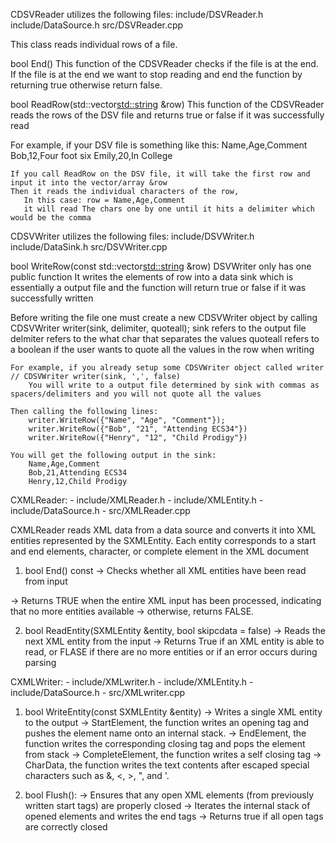 CDSVReader utilizes the following files:
    include/DSVReader.h    include/DataSource.h
    src/DSVReader.cpp

This class reads individual rows of a file.

bool End()
   This function of the CDSVReader checks if the file is at the end.
   If the file is at the end we want to stop reading and end the function by returning true otherwise return false.

bool ReadRow(std::vector<std::string> &row)
   This function of the CDSVReader reads the rows of the DSV file and returns true or false if it was successfully read

   For example, if your DSV file is something like this:
        Name,Age,Comment
        Bob,12,Four foot six
        Emily,20,In College

    If you call ReadRow on the DSV file, it will take the first row and input it into the vector/array &row
    Then it reads the individual characters of the row,
       In this case: row = Name,Age,Comment
       it will read The chars one by one until it hits a delimiter which would be the comma


CDSVWriter utilizes the following files:
    include/DSVWriter.h    include/DataSink.h
    src/DSVWriter.cpp

bool WriteRow(const std::vector<std::string> &row)
   DSVWriter only has one public function
   It writes the elements of row into a data sink which is essentially a output file and the function will return true or false if it was successfully written
   
   Before writing the file one must create a new CDSVWriter object by calling CDSVWriter writer(sink, delimiter, quoteall);
    sink refers to the output file
    delmiter refers to the what char that separates the values
    quoteall refers to a boolean if the user wants to quote all the values in the row when writing
    
    For example, if you already setup some CDSVWriter object called writer // CDSVWriter writer(sink, ',', false)
        You will write to a output file determined by sink with commas as spacers/delimiters and you will not quote all the values
    
    Then calling the following lines:
        writer.WriteRow({"Name", "Age", "Comment"});
        writer.WriteRow({"Bob", "21", "Attending ECS34"})
        writer.WriteRow({"Henry", "12", "Child Prodigy"})

    You will get the following output in the sink:
        Name,Age,Comment
        Bob,21,Attending ECS34
        Henry,12,Child Prodigy


CXMLReader:
    - include/XMLReader.h
    - include/XMLEntity.h
    - include/DataSource.h
    - src/XMLReader.cpp

CXMLReader reads XML data from a data source and converts it into XML entities represented by the SXMLEntity. Each entity corresponds to a start and end elements, character, or complete element in the XML document

1. bool End() const
-> Checks whether all XML entities have been read from input

-> Returns TRUE when the entire XML input has been processed, indicating that no more entities available 
-> otherwise, returns FALSE.

2. bool ReadEntity(SXMLEntity &entity, bool skipcdata = false)
-> Reads the next XML entity from the input
-> Returns True if an XML entity is able to read, or FLASE if there are no more entities or if an error occurs during parsing

CXMLWriter: 
    - include/XMLwriter.h
    - include/XMLEntity.h
    - include/DataSource.h
    - src/XMLwriter.cpp

1. bool WriteEntity(const SXMLEntity &entity)
-> Writes a single XML entity to the output
-> StartElement, the function writes an opening tag and pushes the element name onto an internal stack.
-> EndElement, the function writes the corresponding closing tag and pops the element from stack
-> CompleteElement, the function writes a self closing tag
-> CharData, the function writes the text contents after escaped special characters such as &, <, >, ", and '.

2. bool Flush():
-> Ensures that any open XML elements (from previously written start tags) are properly closed
-> Iterates the internal stack of opened elements and writes the end tags
-> Returns true if all open tags are correctly closed